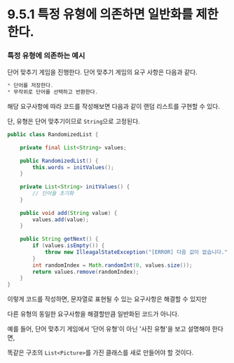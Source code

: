 # 9.5.1 특정 유형에 의존하면 일반화를 제한한다.

### 특정 유형에 의존하는 예시

단어 맞추기 게임을 진행한다.
단어 맞추기 게임의 요구 사항은 다음과 같다.

```java
* 단어를 저장한다.
* 무작위로 단어를 선택하고 반환한다.
```

해당 요구사항에 따라 코드를 작성해보면 다음과 같이 랜덤 리스트를 구현할 수 있다.

단, 유형은 단어 맞추기이므로 `String`으로 고정된다.

```java
public class RandomizedList {
    
    private final List<String> values;
    
    public RandomizedList() {
        this.words = initValues();
    }
    
    private List<String> initValues() {
        // 단어들 초기화
    }
    
    public void add(String value) {
        values.add(value);
    }
    
    public String getNext() {
        if (values.isEmpty()) {
            throw new IlleagalStateException("[ERROR] 다음 값이 없습니다.");
        }
        int randomIndex = Math.randomInt(0, values.size());
        return values.remove(randomIndex);
    }
}
```
이렇게 코드를 작성하면, 문자열로 표현될 수 있는 요구사항은 해결할 수 있지만

다른 유형의 동일한 요구사항을 해결할만큼 일반화된 코드가 아니다.

예를 들어, 단어 맞추기 게임에서 '단어 유형'이 아닌 '사진 유형'을 보고 설명해야 한다면,

똑같은 구조의 `List<Picture>`를 가진 클래스를 새로 만들어야 할 것이다.
